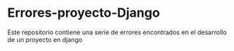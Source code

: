 # Errores-proyecto-Django
Este repositorio contiene una serie de errores encontrados en el desarrollo de un proyecto en django
